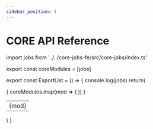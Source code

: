 ```yaml
---
sidebar_position: 1
---
```


# CORE API Reference

<ExportList />

import jobs from '../../core-jobs-fe/src/core-jobs/index.ts'

export const coreModules = [jobs]

export const ExportList = () => {
  console.log(jobs)
  return(
<table>
<tbody>
  { coreModules.map(mod => (
    <tr>
      <td>
        {mod}
      </td>
    </tr>
    ))
  }
</tbody>
</table>
)
}

